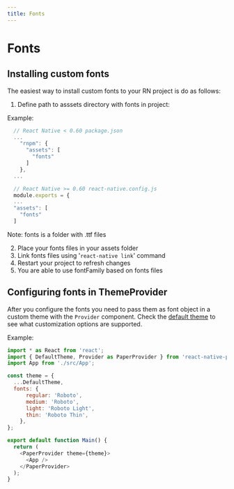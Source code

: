 ```yaml
---
title: Fonts
---
```


# Fonts

## Installing custom fonts

The easiest way to install custom fonts to your RN project is do as follows:

  1. Define path to asssets directory with fonts in project:

  Example:

  ```js
    // React Native < 0.60 package.json
    ...
      "rnpm": {
        "assets": [
          "fonts"
        ]
      },
    ...

    // React Native >= 0.60 react-native.config.js
    module.exports = {
    ...
    "assets": [
      "fonts"
    ]
  ```

  Note: fonts is a folder with .ttf files

  2. Place your fonts files in your assets folder
  3. Link fonts files using '`react-native link`' command
  4. Restart your project to refresh changes
  5. You are able to use fontFamily based on fonts files

## Configuring fonts in ThemeProvider

After you configure the fonts you need to pass them as font object in a custom theme with the `Provider` component. Check the [default theme](https://github.com/callstack/react-native-paper/blob/master/src/styles/DefaultTheme.tsx) to see what customization options are supported.

Example:

```js
import * as React from 'react';
import { DefaultTheme, Provider as PaperProvider } from 'react-native-paper';
import App from './src/App';

const theme = {
  ...DefaultTheme,
  fonts: {
      regular: 'Roboto',
      medium: 'Roboto',
      light: 'Roboto Light',
      thin: 'Roboto Thin',
    },
};

export default function Main() {
  return (
    <PaperProvider theme={theme}>
      <App />
    </PaperProvider>
  );
}
```
